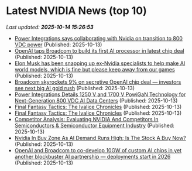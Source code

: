 # Latest NVIDIA News (top 10)
_Last updated: **2025-10-14 15:26:53**_

- [Power Integrations says collaborating with Nvidia on transition to 800 VDC power](https://thefly.com/permalinks/entry.php/id4212485/POWI;NVDA-Power-Integrations-says-collaborating-with-Nvidia-on-transition-to--VDC-power) (Published: 2025-10-13)
- [OpenAI taps Broadcom to build its first AI processor in latest chip deal](https://www.yahoo.com/news/articles/openai-taps-broadcom-build-first-152000620.html) (Published: 2025-10-13)
- [Elon Musk has been snapping up ex-Nvidia specialists to help make AI world models, which is fine but please keep away from our games](https://www.pcgamer.com/software/ai/elon-musk-has-been-snapping-up-ex-nvidia-specialists-to-help-make-ai-world-models-which-is-fine-but-please-keep-away-from-our-games/) (Published: 2025-10-13)
- [Broadcom skyrockets 9% on secretive OpenAI chip deal — investors see next big AI gold rush](https://economictimes.indiatimes.com/news/international/us/avgo-stock-broadcom-skyrockets-9-on-secretive-openai-chip-deal-investors-see-next-big-ai-gold-rush/articleshow/124529894.cms) (Published: 2025-10-13)
- [Power Integrations Details 1250 V and 1700 V PowiGaN Technology for Next-Generation 800 VDC AI Data Centers](https://financialpost.com/pmn/business-wire-news-releases-pmn/power-integrations-details-1250-v-and-1700-v-powigan-technology-for-next-generation-800-vdc-ai-data-centers) (Published: 2025-10-13)
- [Final Fantasy Tactics: The Ivalice Chronicles](https://me.pcmag.com/en/pc-games/32859/final-fantasy-tactics-the-ivalice-chronicles) (Published: 2025-10-13)
- [Final Fantasy Tactics: The Ivalice Chronicles](https://uk.pcmag.com/pc-games/160698/final-fantasy-tactics-the-ivalice-chronicles) (Published: 2025-10-13)
- [Competitor Analysis: Evaluating NVIDIA And Competitors In Semiconductors & Semiconductor Equipment Industry](https://biztoc.com/x/5698188731e09da7) (Published: 2025-10-13)
- [Nvidia In Buy Zone As AI Demand Runs High; Is The Stock A Buy Now?](https://biztoc.com/x/2256cd17418d1fb7) (Published: 2025-10-13)
- [OpenAI and Broadcom to co-develop 10GW of custom AI chips in yet another blockbuster AI partnership — deployments start in 2026](https://www.tomshardware.com/openai-broadcom-to-co-develop-10gw-of-custom-ai-chips) (Published: 2025-10-13)
